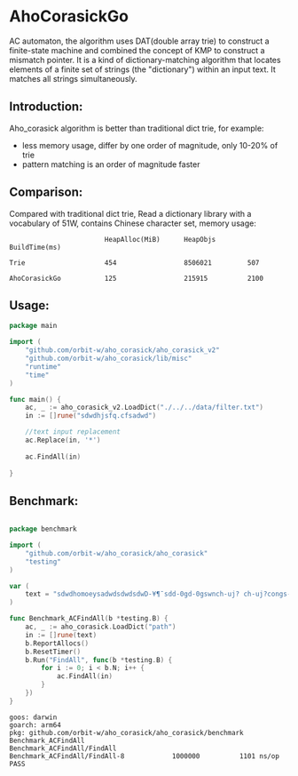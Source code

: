# AhoCorasickGo
AC automaton, the algorithm uses DAT(double array trie) to construct a finite-state machine and combined the concept of KMP to construct a mismatch pointer.
It is a kind of dictionary-matching algorithm that locates elements of a finite set of strings (the "dictionary") within an input text. It matches all strings simultaneously.

## Introduction:
Aho_corasick algorithm is better than traditional dict trie, for example:
* less memory usage, differ by one order of magnitude, only 10-20% of trie
* pattern matching is an order of magnitude faster

## Comparison:
Compared with traditional dict trie, Read a dictionary library with a vocabulary of 51W, 
contains Chinese character set, memory usage:
```
                        HeapAlloc(MiB)      HeapObjs        BuildTime(ms)
    
Trie                    454                 8506021         507

AhoCorasickGo           125                 215915          2100

```

## Usage:
```go
package main

import (
	"github.com/orbit-w/aho_corasick/aho_corasick_v2"
	"github.com/orbit-w/aho_corasick/lib/misc"
	"runtime"
	"time"
)

func main() {
	ac, _ := aho_corasick_v2.LoadDict("./../../data/filter.txt")
	in := []rune("sdwdhjsfq.cfsadwd")

	//text input replacement
	ac.Replace(in, '*')
	
	ac.FindAll(in)
	
}

```

## Benchmark:
```go

package benchmark

import (
	"github.com/orbit-w/aho_corasick/aho_corasick"
	"testing"
)

var (
	text = "sdwdhomoeysadwdsdwdsdwD-¥¶¯sdd-0gd-0gswnch-uj? ch-uj?congs-anba-c-hoba-c-hosdwdaba-c-ho"
)

func Benchmark_ACFindAll(b *testing.B) {
	ac, _ := aho_corasick.LoadDict("path")
	in := []rune(text)
	b.ReportAllocs()
	b.ResetTimer()
	b.Run("FindAll", func(b *testing.B) {
		for i := 0; i < b.N; i++ {
			ac.FindAll(in)
		}
	})
}

```
```shell
goos: darwin
goarch: arm64
pkg: github.com/orbit-w/aho_corasick/aho_corasick/benchmark
Benchmark_ACFindAll
Benchmark_ACFindAll/FindAll
Benchmark_ACFindAll/FindAll-8         	 1000000	      1101 ns/op
PASS

```